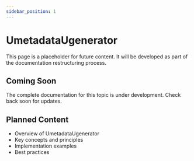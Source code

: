 ```yaml
---
sidebar_position: 1
---
```


# UmetadataUgenerator

This page is a placeholder for future content. It will be developed as part of the documentation restructuring process.

## Coming Soon

The complete documentation for this topic is under development. Check back soon for updates.

## Planned Content

- Overview of UmetadataUgenerator
- Key concepts and principles
- Implementation examples
- Best practices

